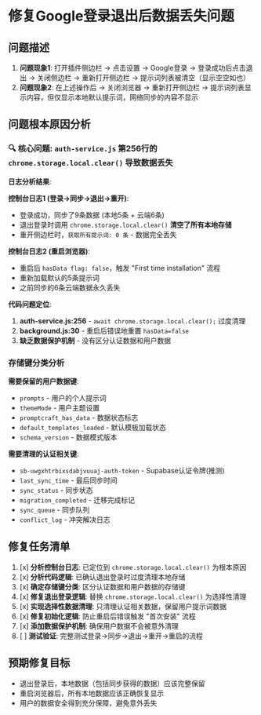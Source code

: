 # 修复Google登录退出后数据丢失问题

## 问题描述
1. **问题现象1**: 打开插件侧边栏 → 点击设置 → Google登录 → 登录成功后点击退出 → 关闭侧边栏 → 重新打开侧边栏 → 提示词列表被清空（显示空空如也）
2. **问题现象2**: 在上述操作后 → 关闭浏览器 → 重新打开侧边栏 → 提示词列表显示内容，但仅显示本地默认提示词，网络同步的内容不显示

## 问题根本原因分析

### 🔍 **核心问题**: `auth-service.js` 第256行的 `chrome.storage.local.clear()` 导致数据丢失

**日志分析结果**:

**控制台日志1 (登录→同步→退出→重开)**:
- 登录成功，同步了9条数据 (本地5条 + 云端6条)
- 退出登录时调用 `chrome.storage.local.clear()` **清空了所有本地存储**
- 重开侧边栏时，`获取所有提示词: 0 条` - 数据完全丢失

**控制台日志2 (重启浏览器)**:
- 重启后 `hasData flag: false`，触发 "First time installation" 流程
- 重新加载默认的5条提示词
- 之前同步的6条云端数据永久丢失

**代码问题定位**:
1. **auth-service.js:256** - `await chrome.storage.local.clear();` 过度清理
2. **background.js:30** - 重启后错误地重置 `hasData=false`
3. **缺乏数据保护机制** - 没有区分认证数据和用户数据

### 存储键分类分析

**需要保留的用户数据键**:
- `prompts` - 用户的个人提示词
- `themeMode` - 用户主题设置
- `promptcraft_has_data` - 数据状态标志
- `default_templates_loaded` - 默认模板加载状态
- `schema_version` - 数据模式版本

**需要清理的认证相关键**:
- `sb-uwgxhtrbixsdabjvuuaj-auth-token` - Supabase认证令牌(推测)
- `last_sync_time` - 最后同步时间
- `sync_status` - 同步状态
- `migration_completed` - 迁移完成标记
- `sync_queue` - 同步队列
- `conflict_log` - 冲突解决日志

## 修复任务清单

1. [x] **分析控制台日志**: 已定位到 `chrome.storage.local.clear()` 为根本原因
2. [x] **分析代码逻辑**: 已确认退出登录时过度清理本地存储
3. [x] **确定存储键分类**: 区分认证数据和用户数据的存储键
4. [x] **修复退出登录逻辑**: 替换 `chrome.storage.local.clear()` 为选择性清理
5. [x] **实现选择性数据清理**: 只清理认证相关数据，保留用户提示词数据
6. [x] **修复初始化逻辑**: 防止重启后错误触发 "首次安装" 流程
7. [x] **添加数据保护机制**: 确保用户数据不会被意外清理
8. [ ] **测试验证**: 完整测试登录→同步→退出→重开→重启的流程

## 预期修复目标
- 退出登录后，本地数据（包括同步获得的数据）应该完整保留
- 重启浏览器后，所有本地数据应该正确恢复显示
- 用户的数据安全得到充分保障，避免意外丢失